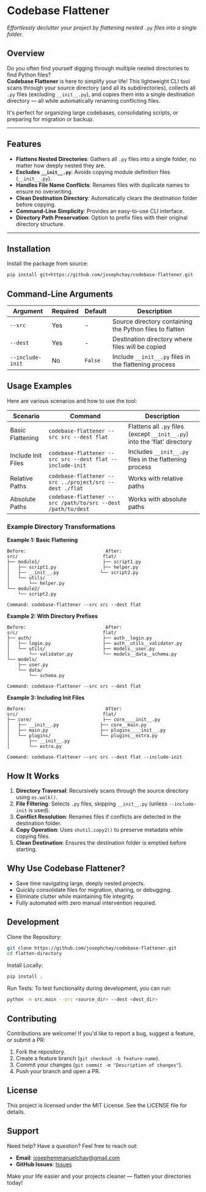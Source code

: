 # **Codebase Flattener**  

*Effortlessly declutter your project by flattening nested `.py` files into a single folder.*

## **Overview**

Do you often find yourself digging through multiple nested directories to find Python files?  
**Codebase Flattener** is here to simplify your life! This lightweight CLI tool scans through your source directory (and all its subdirectories), collects all `.py` files (excluding `__init__.py`), and copies them into a single destination directory — all while automatically renaming conflicting files. 

It's perfect for organizing large codebases, consolidating scripts, or preparing for migration or backup.

---

## **Features**
- **Flattens Nested Directories**: Gathers all `.py` files into a single folder, no matter how deeply nested they are.
- **Excludes `__init__.py`**: Avoids copying module definition files (`__init__.py`).
- **Handles File Name Conflicts**: Renames files with duplicate names to ensure no overwriting.
- **Clean Destination Directory**: Automatically clears the destination folder before copying.
- **Command-Line Simplicity**: Provides an easy-to-use CLI interface.
- **Directory Path Preservation**: Option to prefix files with their original directory structure.

---

## **Installation**

Install the package from source:

```bash
pip install git+https://github.com/josephchay/codebase-flattener.git
```

## **Command-Line Arguments**

| Argument         | Required | Default | Description                                             |
|------------------|----------|---------|---------------------------------------------------------|
| `--src`          | Yes      | -       | Source directory containing the Python files to flatten |
| `--dest`         | Yes      | -       | Destination directory where files will be copied        |
| `--include-init` | No       | `False` | Include `__init__.py` files in the flattening process   |

## **Usage Examples**

Here are various scenarios and how to use the tool:

| Scenario           | Command                                                      | Description                                                               |
|--------------------|--------------------------------------------------------------|---------------------------------------------------------------------------|
| Basic Flattening   | `codebase-flattener --src src --dest flat`                   | Flattens all `.py` files (except `__init__.py`) into the 'flat' directory |
| Include Init Files | `codebase-flattener --src src --dest flat --include-init`    | Includes `__init__.py` files in the flattening process                    |
| Relative Paths     | `codebase-flattener --src ../project/src --dest ./flat`      | Works with relative paths                                                 |
| Absolute Paths     | `codebase-flattener --src /path/to/src --dest /path/to/dest` | Works with absolute paths                                                 |

### **Example Directory Transformations**

**Example 1: Basic Flattening**
```
Before:                             After:
src/                               flat/
├── module1/                       ├── script1.py
│   ├── script1.py                 ├── helper.py
│   ├── __init__.py               └── script2.py
│   └── utils/
│       └── helper.py
└── module2/
    └── script2.py

Command: codebase-flattener --src src --dest flat
```

**Example 2: With Directory Prefixes**
```
Before:                             After:
src/                               flat/
├── auth/                          ├── auth__login.py
│   ├── login.py                   ├── auth__utils__validator.py
│   └── utils/                     ├── models__user.py
│       └── validator.py           └── models__data__schema.py
└── models/
    ├── user.py
    └── data/
        └── schema.py

Command: codebase-flattener --src src --dest flat
```

**Example 3: Including Init Files**
```
Before:                             After:
src/                               flat/
├── core/                          ├── core____init__.py
│   ├── __init__.py               ├── core__main.py
│   ├── main.py                   ├── plugins____init__.py
│   └── plugins/                  └── plugins__extra.py
│       ├── __init__.py
│       └── extra.py

Command: codebase-flattener --src src --dest flat --include-init
```

## **How It Works**
1. **Directory Traversal**: Recursively scans through the source directory using `os.walk()`.
2. **File Filtering**: Selects `.py` files, skipping `__init__.py` (unless `--include-init` is used).
3. **Conflict Resolution**: Renames files if conflicts are detected in the destination folder.
4. **Copy Operation**: Uses `shutil.copy2()` to preserve metadata while copying files.
5. **Clean Destination**: Ensures the destination folder is emptied before starting.

## **Why Use Codebase Flattener?**
* Save time navigating large, deeply nested projects.
* Quickly consolidate files for migration, sharing, or debugging.
* Eliminate clutter while maintaining file integrity.
* Fully automated with zero manual intervention required.

## **Development**
Clone the Repository:

```bash
git clone https://github.com/josephchay/codebase-flattener.git
cd flatten-directory
```

Install Locally:

```bash
pip install .
```

Run Tests:
To test functionality during development, you can run:

```bash
python -m src.main --src <source_dir> --dest <dest_dir>
```

## **Contributing**
Contributions are welcome! If you'd like to report a bug, suggest a feature, or submit a PR:
1. Fork the repository.
2. Create a feature branch (`git checkout -b feature-name`).
3. Commit your changes (`git commit -m "Description of changes"`).
4. Push your branch and open a PR.

## **License**
This project is licensed under the MIT License. See the LICENSE file for details.

## **Support**
Need help? Have a question? Feel free to reach out:
* **Email**: josephemmanuelchay@gmail.com
* **GitHub Issues**: [Issues](https://github.com/josephchay/codebase-flattener/issues)

Make your life easier and your projects cleaner — flatten your directories today!
